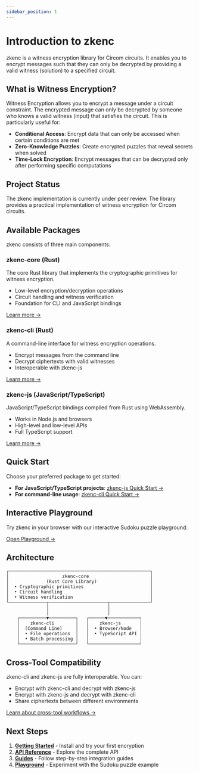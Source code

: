 ```yaml
---
sidebar_position: 1
---
```


# Introduction to zkenc

zkenc is a witness encryption library for Circom circuits. It enables you to encrypt messages such that they can only be decrypted by providing a valid witness (solution) to a specified circuit.

## What is Witness Encryption?

Witness Encryption allows you to encrypt a message under a circuit constraint. The encrypted message can only be decrypted by someone who knows a valid witness (input) that satisfies the circuit. This is particularly useful for:

- **Conditional Access**: Encrypt data that can only be accessed when certain conditions are met
- **Zero-Knowledge Puzzles**: Create encrypted puzzles that reveal secrets when solved
- **Time-Lock Encryption**: Encrypt messages that can be decrypted only after performing specific computations

## Project Status

The zkenc implementation is currently under peer review. The library provides a practical implementation of witness encryption for Circom circuits.

## Available Packages

zkenc consists of three main components:

### zkenc-core (Rust)

The core Rust library that implements the cryptographic primitives for witness encryption.

- Low-level encryption/decryption operations
- Circuit handling and witness verification
- Foundation for CLI and JavaScript bindings

[Learn more →](/docs/api/zkenc-core)

### zkenc-cli (Rust)

A command-line interface for witness encryption operations.

- Encrypt messages from the command line
- Decrypt ciphertexts with valid witnesses
- Interoperable with zkenc-js

[Learn more →](/docs/api/zkenc-cli)

### zkenc-js (JavaScript/TypeScript)

JavaScript/TypeScript bindings compiled from Rust using WebAssembly.

- Works in Node.js and browsers
- High-level and low-level APIs
- Full TypeScript support

[Learn more →](/docs/api/zkenc-js)

## Quick Start

Choose your preferred package to get started:

- **For JavaScript/TypeScript projects**: [zkenc-js Quick Start →](/docs/getting-started/zkenc-js)
- **For command-line usage**: [zkenc-cli Quick Start →](/docs/getting-started/zkenc-cli)

## Interactive Playground

Try zkenc in your browser with our interactive Sudoku puzzle playground:

[Open Playground →](/playground)

## Architecture

```
┌─────────────────────────────────────────────────────┐
│                    zkenc-core                       │
│              (Rust Core Library)                    │
│  • Cryptographic primitives                         │
│  • Circuit handling                                 │
│  • Witness verification                             │
└──────────────┬──────────────────────┬───────────────┘
               │                      │
               │                      │
    ┌──────────▼──────────┐   ┌──────▼────────────┐
    │    zkenc-cli        │   │    zkenc-js       │
    │  (Command Line)     │   │  • Browser/Node   │
    │  • File operations  │   │  • TypeScript API │
    │  • Batch processing │   │                   │
    └─────────────────────┘   └───────────────────┘
```

## Cross-Tool Compatibility

zkenc-cli and zkenc-js are fully interoperable. You can:

- Encrypt with zkenc-cli and decrypt with zkenc-js
- Encrypt with zkenc-js and decrypt with zkenc-cli
- Share ciphertexts between different environments

[Learn about cross-tool workflows →](/docs/guides/cross-tool-workflow)

## Next Steps

1. **[Getting Started](/docs/getting-started/zkenc-js)** - Install and try your first encryption
2. **[API Reference](/docs/api/zkenc-js)** - Explore the complete API
3. **[Guides](/docs/guides/intro)** - Follow step-by-step integration guides
4. **[Playground](/playground)** - Experiment with the Sudoku puzzle example
